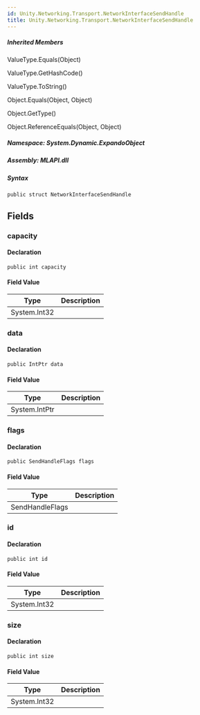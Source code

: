 ```yaml
---  
id: Unity.Networking.Transport.NetworkInterfaceSendHandle  
title: Unity.Networking.Transport.NetworkInterfaceSendHandle  
---
```


<div class="markdown level0 summary">

</div>

<div class="markdown level0 conceptual">

</div>

<div class="inheritedMembers">

##### Inherited Members

<div>

ValueType.Equals(Object)

</div>

<div>

ValueType.GetHashCode()

</div>

<div>

ValueType.ToString()

</div>

<div>

Object.Equals(Object, Object)

</div>

<div>

Object.GetType()

</div>

<div>

Object.ReferenceEquals(Object, Object)

</div>

</div>

##### **Namespace**: System.Dynamic.ExpandoObject

##### **Assembly**: MLAPI.dll

##### Syntax

    public struct NetworkInterfaceSendHandle

## Fields

### capacity

<div class="markdown level1 summary">

</div>

<div class="markdown level1 conceptual">

</div>

#### Declaration

    public int capacity

#### Field Value

| Type         | Description |
|--------------|-------------|
| System.Int32 |             |

### data

<div class="markdown level1 summary">

</div>

<div class="markdown level1 conceptual">

</div>

#### Declaration

    public IntPtr data

#### Field Value

| Type          | Description |
|---------------|-------------|
| System.IntPtr |             |

### flags

<div class="markdown level1 summary">

</div>

<div class="markdown level1 conceptual">

</div>

#### Declaration

    public SendHandleFlags flags

#### Field Value

| Type            | Description |
|-----------------|-------------|
| SendHandleFlags |             |

### id

<div class="markdown level1 summary">

</div>

<div class="markdown level1 conceptual">

</div>

#### Declaration

    public int id

#### Field Value

| Type         | Description |
|--------------|-------------|
| System.Int32 |             |

### size

<div class="markdown level1 summary">

</div>

<div class="markdown level1 conceptual">

</div>

#### Declaration

    public int size

#### Field Value

| Type         | Description |
|--------------|-------------|
| System.Int32 |             |
